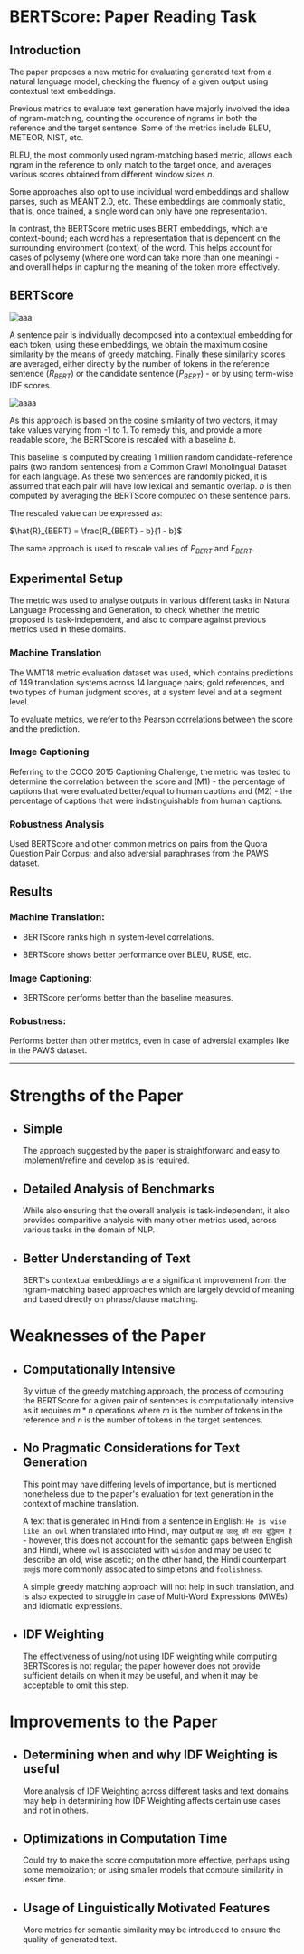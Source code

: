 # BERTScore: Paper Reading Task

## Introduction

The paper proposes a new metric for evaluating generated text from a natural language model, checking the fluency of a given output using contextual text embeddings. 

Previous metrics to evaluate text generation have majorly involved the idea of ngram-matching, counting the occurence of ngrams in both the reference and the target sentence. Some of the metrics include BLEU, METEOR, NIST, etc.

BLEU, the most commonly used ngram-matching based metric, allows each ngram in the reference to only match to the target once, and averages various scores obtained from different window sizes $n$.

Some approaches also opt to use individual word embeddings and shallow parses, such as MEANT 2.0, etc. These embeddings are commonly static, that is, once trained, a single word can only have one representation.

In contrast, the BERTScore metric uses BERT embeddings, which are context-bound; each word has a representation that is dependent on the surrounding environment (context) of the word. This helps account for cases of polysemy (where one word can take more than one meaning) - and overall helps in capturing the meaning of the token more effectively.

## BERTScore

![aaa](/home/hari/PycharmProjects/Precog/paper-tasm/bertscore.png)

A sentence pair is individually decomposed into a contextual embedding for each token; using these embeddings, we obtain the maximum cosine similarity by the means of greedy matching. Finally these similarity scores are averaged, either directly by the number of tokens in the reference sentence ($R_{BERT}$) or the candidate sentence ($P_{BERT}$) - or by using term-wise IDF scores.

![aaaa](/home/hari/PycharmProjects/Precog/paper-tasm/rbert_pbert.png)

As this approach is based on the cosine similarity of two vectors, it may take values varying from -1 to 1. To remedy this, and provide a more readable score, the BERTScore is rescaled with a baseline $b$.

This baseline is computed by creating 1 million random candidate-reference pairs (two random sentences) from a Common Crawl Monolingual Dataset for each language. As these two sentences are randomly picked, it is assumed that each pair will have low lexical and semantic overlap. $b$ is then computed by averaging the BERTScore computed on these sentence pairs.

The rescaled value can be expressed as:

$\hat{R}_{BERT} = \frac{R_{BERT} - b}{1 - b}$

The same approach is used to rescale values of $P_{BERT}$ and $F_{BERT}$.

## Experimental Setup

The metric was used to analyse outputs in various different tasks in Natural Language Processing and Generation, to check whether the metric proposed is task-independent, and also to compare against previous metrics used in these domains.

### Machine Translation

The WMT18 metric evaluation dataset was used, which contains predictions of 149 translation systems across 14 language pairs; gold references, and two types of human judgment scores, at a system level and at a segment level.

To evaluate metrics, we refer to the Pearson correlations between the score and the prediction.

### Image Captioning

Referring to the COCO 2015 Captioning Challenge, the metric was tested to determine the correlation between the score and (M1) - the percentage of captions that were evaluated better/equal to human captions and (M2) - the percentage of captions that were indistinguishable from human captions.

### Robustness Analysis

Used BERTScore and other common metrics on pairs from the Quora Question Pair Corpus; and also adversial paraphrases from the PAWS dataset. 

## Results

### Machine Translation:

* BERTScore ranks high in system-level correlations.

* BERTScore shows better performance over BLEU, RUSE, etc.

### Image Captioning:

* BERTScore performs better than the baseline measures.

### Robustness:

Performs better than other metrics, even in case of adversial examples like in the PAWS dataset.

---

# Strengths of the Paper

* ## Simple
  
  The approach suggested by the paper is straightforward and easy to implement/refine and develop as is required.

* ## Detailed Analysis of Benchmarks
  
  While also ensuring that the overall analysis is task-independent, it also provides comparitive analysis with many other metrics used, across various tasks in the domain of NLP.

* ## Better Understanding of Text
  
  BERT's contextual embeddings are a significant improvement from the ngram-matching based approaches which are largely devoid of meaning and based directly on phrase/clause matching.

# Weaknesses of the Paper

* ## Computationally Intensive
  
  By virtue of the greedy matching approach, the process of computing the BERTScore for a given pair of sentences is computationally intensive as it requires $m * n$ operations where $m$ is the number of tokens in the reference and $n$ is the number of tokens in the target sentences.

* ## No Pragmatic Considerations for Text Generation
  
  This point may have differing levels of importance, but is mentioned nonetheless due to the paper's evaluation for text generation in the context of machine translation. 
  
  A text that is generated in Hindi from a sentence in English: `He is wise like an owl`  when translated into Hindi, may output `वह उल्लू की तरह बुद्धिमान है` - however, this does not account for the semantic gaps between English and Hindi, where `owl` is associated with `wisdom` and may be used to describe an old, wise ascetic; on the other hand, the Hindi counterpart `उल्लू`is more commonly associated to simpletons and `foolishness`. 
  
  A simple greedy matching approach will not help in such translation, and is also expected to struggle in case of Multi-Word Expressions (MWEs) and idiomatic expressions.

* ## IDF Weighting
  
  The effectiveness of using/not using IDF weighting while computing BERTScores is not regular; the paper however does not provide sufficient details on when it may be useful, and when it may be acceptable to omit this step.





# Improvements to the Paper

* ## Determining when and why IDF Weighting is useful
  
  More analysis of IDF Weighting across different tasks and text domains may help in determining how IDF Weighting affects certain use cases and not in others.

* ## Optimizations in Computation Time
  
  Could try to make the score computation more effective, perhaps using some memoization; or using smaller models that compute similarity in lesser time.

* ## Usage of Linguistically Motivated Features
  
  More metrics for semantic similarity may be introduced to ensure the quality of generated text. 

## 
